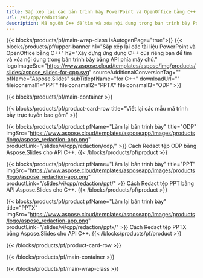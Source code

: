 ```yaml
---
title: Sắp xếp lại các bản trình bày PowerPoint và OpenOffice bằng C++
url: /vi/cpp/redaction/
description: Mã nguồn C++ để tìm và xóa nội dung trong bản trình bày PowerPoint và OpenOffice™
---
```


{{< blocks/products/pf/main-wrap-class isAutogenPage="true">}}
{{< blocks/products/pf/upper-banner h1="Sắp xếp lại các tài liệu PowerPoint và OpenOffice bằng C++" h2="Xây dựng ứng dụng C++ của riêng bạn để tìm và xóa nội dung trong bản trình bày bằng API phía máy chủ." logoImageSrc="https://www.aspose.cloud/templates/aspose/img/products/slides/aspose_slides-for-cpp.svg" sourceAdditionalConversionTag="" pfName="Aspose.Slides" subTitlepfName="for C++" downloadUrl="" fileiconsmall1="PPT" fileiconsmall2="PPTX" fileiconsmall3="ODP" >}}

{{< blocks/products/pf/main-container >}}

{{< blocks/products/pf/product-card-row title="Viết lại các mẫu mã trình bày trực tuyến bao gồm" >}}

{{< blocks/products/pf/product pfName="Làm lại bản trình bày" title="ODP" imgSrc="https://www.aspose.cloud/templates/asposeapp/images/products/logo/aspose_redaction-app.png" productLink="/slides/vi/cpp/redaction/odp/" >}}
Cách Redact tệp ODP bằng Aspose.Slides cho API C++.
{{< /blocks/products/pf/product >}}

{{< blocks/products/pf/product pfName="Làm lại bản trình bày" title="PPT" imgSrc="https://www.aspose.cloud/templates/asposeapp/images/products/logo/aspose_redaction-app.png" productLink="/slides/vi/cpp/redaction/ppt/" >}}
Cách Redact tệp PPT bằng API Aspose.Slides cho C++.
{{< /blocks/products/pf/product >}}

{{< blocks/products/pf/product pfName="Làm lại bản trình bày" title="PPTX" imgSrc="https://www.aspose.cloud/templates/asposeapp/images/products/logo/aspose_redaction-app.png" productLink="/slides/vi/cpp/redaction/pptx/" >}}
Cách Redact tệp PPTX bằng Aspose.Slides cho API C++.
{{< /blocks/products/pf/product >}}



{{< /blocks/products/pf/product-card-row >}}

{{< /blocks/products/pf/main-container >}}
    
{{< /blocks/products/pf/main-wrap-class >}}